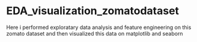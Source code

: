# EDA_visualization_zomatodataset

Here i performed exploratary data analysis and feature engineering on this zomato dataset and then visualized this data on matplotlib and seaborn
